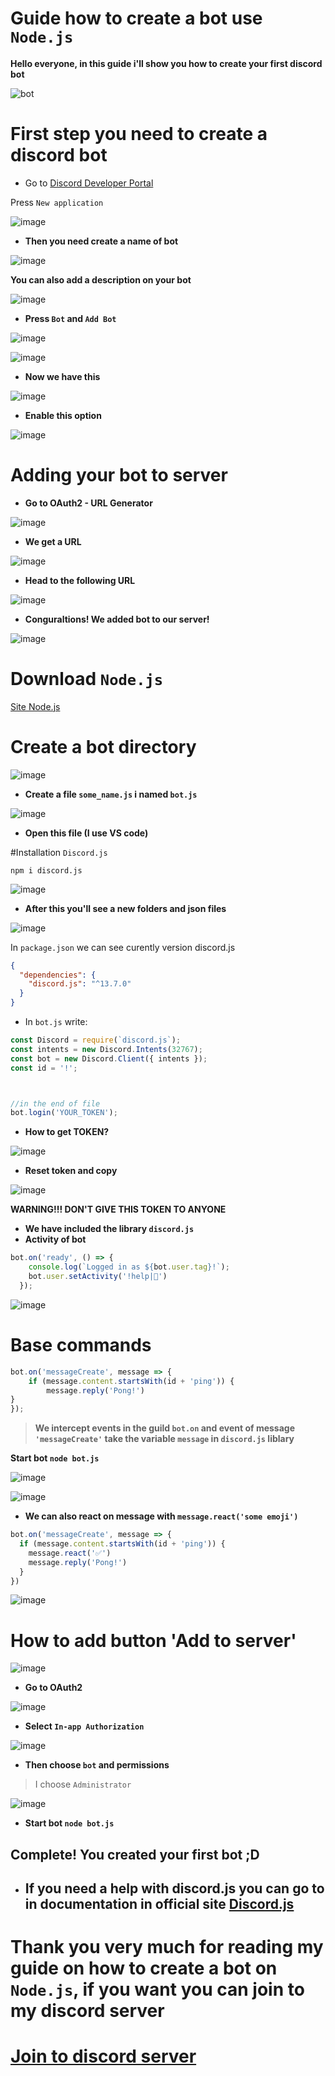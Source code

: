 # Guide how to create a bot use `Node.js`
**Hello everyone, in this guide i'll show you how to create your first discord bot**

![bot](https://user-images.githubusercontent.com/92126223/170251055-e0126e88-0b4e-48b7-b6eb-ba483909744a.png)

# **First step you need to create a discord bot**
- Go to [Discord Developer Portal](https://discord.com/developers/applications)

Press `New application`

![image](https://user-images.githubusercontent.com/92126223/170251878-cef01641-e35d-4c92-9c32-eb23da6ef92a.png)

- **Then you need create a name of bot**

![image](https://user-images.githubusercontent.com/92126223/170252197-cf1b60d1-b840-41cc-acbd-fdef6e20d9be.png)

**You can also add a description on your bot**

![image](https://user-images.githubusercontent.com/92126223/170252613-af5ead20-00b5-49d0-8e29-923d49262890.png)

- **Press `Bot` and `Add Bot`**

![image](https://user-images.githubusercontent.com/92126223/170254155-4dccde0b-391b-40ca-a428-1a0a9ca3e186.png)

![image](https://user-images.githubusercontent.com/92126223/170254227-951af32f-42dc-4211-9606-11d220cf74d8.png)


- **Now we have this**

![image](https://user-images.githubusercontent.com/92126223/170254299-5ff535a1-9a79-4098-a125-1f3a6f65828a.png)

- **Enable this option**

![image](https://user-images.githubusercontent.com/92126223/170280473-0b26eb04-d64f-4ec7-894e-b36ae55890fa.png)


# **Adding your bot to server**

- **Go to OAuth2 - URL Generator**

![image](https://user-images.githubusercontent.com/92126223/170263362-5faceaa1-9cfa-4087-b123-6295d7f22fb9.png)

- **We get a URL**

![image](https://user-images.githubusercontent.com/92126223/170263707-b87fa81f-c6ed-4acd-b723-e329d7dc2892.png)

- **Head to the following URL**

![image](https://user-images.githubusercontent.com/92126223/170255833-e669820c-0133-437a-827b-bba301db030f.png)

- **Conguraltions! We added bot to our server!**

![image](https://user-images.githubusercontent.com/92126223/170256339-9ad24d03-235f-4d4b-9bd7-8e0659ae7ec8.png)
# Download `Node.js`
[Site Node.js](https://nodejs.org/en/)

# Create a bot directory

![image](https://user-images.githubusercontent.com/92126223/170256482-9262d3a6-6d92-4560-ad05-2f36ae2de06b.png)

- **Create a file `some_name.js` i named `bot.js`**

![image](https://user-images.githubusercontent.com/92126223/170256637-12663146-fff5-4bfa-ac4e-d9266853ab94.png)

- **Open this file (I use VS code)**

#Installation `Discord.js`

```
npm i discord.js
```

![image](https://user-images.githubusercontent.com/92126223/170257296-3058060b-8215-44f3-b3e7-bd77d61381a5.png)

- **After this you'll see a new folders and json files**

![image](https://user-images.githubusercontent.com/92126223/170257484-dbe8a8f8-4f90-4c2a-95d4-f3c40d48589c.png)

In `package.json` we can see curently version discord.js 
```json
{
  "dependencies": {
    "discord.js": "^13.7.0"
  }
}
```

- In `bot.js` write:
```js
const Discord = require(`discord.js`);
const intents = new Discord.Intents(32767);
const bot = new Discord.Client({ intents });
const id = '!';



//in the end of file
bot.login('YOUR_TOKEN');
```
- **How to get TOKEN?**

![image](https://user-images.githubusercontent.com/92126223/170260608-804edbc2-2619-44f9-9af6-5bbcc35c64ae.png)

- **Reset token and copy**

![image](https://user-images.githubusercontent.com/92126223/170260839-059a60fc-5e98-4388-ad18-8aebdfd95717.png)


**WARNING!!! DON'T GIVE THIS TOKEN TO ANYONE**

- **We have included the library `discord.js`** 
- **Activity of bot**
```js
bot.on('ready', () => {
    console.log(`Logged in as ${bot.user.tag}!`);
    bot.user.setActivity('!help|🤖')
  });
```

![image](https://user-images.githubusercontent.com/92126223/170260246-87bba92e-6361-4b86-a1d3-1abc2045f5d5.png)

# Base commands
```js
bot.on('messageCreate', message => {
    if (message.content.startsWith(id + 'ping')) {
        message.reply('Pong!')
}
});
```
> **We intercept events in the guild `bot.on` and event of message `'messageCreate'` take the variable `message` in `discord.js` liblary**

**Start bot `node bot.js`**

![image](https://user-images.githubusercontent.com/92126223/170271646-a08b82e2-e909-4066-8553-04fb5aad46c6.png)

![image](https://user-images.githubusercontent.com/92126223/170269283-5dfe7a29-bc67-4a60-94c5-fdc23c034ed7.png)


- **We can also react on message with `message.react('some emoji')`**
```js
bot.on('messageCreate', message => {
  if (message.content.startsWith(id + 'ping')) {
    message.react('✅')
    message.reply('Pong!')
  }
})
```

![image](https://user-images.githubusercontent.com/92126223/170269871-ce817571-62c6-4f1a-ab59-e67fb7e06f5c.png)


# How to add button 'Add to server'

![image](https://user-images.githubusercontent.com/92126223/170270069-6fcc4532-b0cf-46ef-a135-97fc2593c484.png)

- **Go to OAuth2**

![image](https://user-images.githubusercontent.com/92126223/170270427-cbf87b5e-92cb-4b65-8cf0-e0aab0467391.png)

- **Select `In-app Authorization`**

![image](https://user-images.githubusercontent.com/92126223/170270695-dcd08d00-77f4-4012-a68e-6a9c15131b77.png)

- **Then choose `bot` and permissions**

>I choose `Administrator`

![image](https://user-images.githubusercontent.com/92126223/170271014-edd7b020-eb61-46e2-b127-0d687d79087d.png)

- **Start bot `node bot.js`**

## **Complete! You created your first bot ;D**

- ##  If you need a help with discord.js you can go to in documentation in official site [Discord.js](https://discord.js.org/#/docs/discord.js/stable/general/welcome) 

# **Thank you very much for reading my guide on how to create a bot on `Node.js`, if you want you can join to my discord server**
# [Join to discord server](https://discord.gg/C3EH9E32mb)

